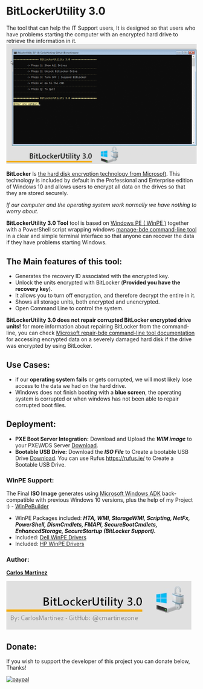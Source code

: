 # BitLockerUtility 3.0
The tool that can help the IT Support users, It is designed so that users who have problems starting the computer with an encrypted hard drive to retrieve the information in it.
![""](Screenshots/BitLockerUtilityGif.gif)

**BitLocker**  Is [the hard disk encryption technology from Microsoft](https://docs.microsoft.com/en-us/windows/security/information-protection/bitlocker/bitlocker-overview). This technology is included by default in the Professional and Enterprise edition of Windows 10 and allows users to encrypt all data on the drives so that they are stored securely.

*If our computer and the operating system work normally we have nothing to worry about.*

**BitLockerUtility 3.0 Tool** tool is based on [Windows PE ( WinPE )](https://docs.microsoft.com/en-us/windows-hardware/manufacture/desktop/winpe-intro) together with a PowerShell script wrapping  windows [manage-bde command-line tool](https://docs.microsoft.com/en-us/windows-server/administration/windows-commands/manage-bde) in a clear and simple terminal interface so that anyone can recover the data if they have problems starting Windows.


## The Main features of this tool:
-	Generates the recovery ID associated with the encrypted key.
-	Unlock the units encrypted with BitLocker (**Provided you have the recovery  key**).
-	It allows you to turn off encryption, and therefore decrypt the entire in it.
-	Shows all storage units, both encrypted and unencrypted.
-	Open Command Line to control the system.

**BitLockerUtility 3.0 does not repair corrupted BitLocker encrypted drive units!** for more information about repairing BitLocker from the command-line, you can check [Microsoft repair-bde command-line tool documentation](https://docs.microsoft.com/en-us/windows-server/administration/windows-commands/repair-bde) for accessing encrypted data on a severely damaged hard disk if the drive was encrypted by using BitLocker.

## Use Cases:
- if our **operating system fails** or gets corrupted, we will most likely lose access to the data we had on the hard drive.
- Windows does not finish booting with a **blue screen**, the operating system is corrupted or when windows has not been able to repair corrupted boot files.

## Deployment:
- **PXE Boot Server Integration:** Download and Upload the ***WIM image*** to your PXE\WDS Server [Download](https://github.com/cmartinezone/BitLockerUtility/releases).
- **Bootable USB Drive:** Download the ***ISO File*** to Create a bootable USB Drive [Download](https://github.com/cmartinezone/BitLockerUtility/releases). You can use Rufus https://rufus.ie/ to Create a Bootable USB Drive.

### WinPE Support:
The Final **ISO Image** generates using [Microsoft Windows ADK](https://docs.microsoft.com/en-us/windows-hardware/get-started/adk-install) back-compatible with previous Windows 10 versions, plus the help of my Project :) -  [WinPeBuilder](https://github.com/cmartinezone/WinPEBuilder)
* WinPE Packages included: ***HTA, WMI, StorageWMI, Scripting, NetFx, PowerShell, DismCmdlets, FMAPI, SecureBootCmdlets, EnhancedStorage,
SecureStartup (BitLocker Support).***
* Included:  [Dell WinPE Drivers](https://www.dell.com/support/article/us/en/04/how13364/winpe-10-driver-pack?lang=en)
* Included: [HP WinPE Drivers](https://ftp.hp.com/pub/caps-softpaq/cmit/HP_WinPE_DriverPack.html)

### Author:
[**Carlos Martinez**](https://github.com/cmartinezone)

[!["Developer Support"](Screenshots/banner.jpg)](https://www.paypal.com/cgi-bin/webscr?cmd=_s-xclick&hosted_button_id=5NWDHDEXV9582&source=url)

## Donate:
If you wish to support the developer of this project you can donate below, Thanks!

[![paypal](https://www.paypalobjects.com/en_US/i/btn/btn_donateCC_LG.gif)](https://www.paypal.com/cgi-bin/webscr?cmd=_s-xclick&hosted_button_id=5NWDHDEXV9582&source=url)
